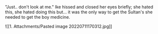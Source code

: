 "Just.. don't look at me." Ike hissed and closed her eyes briefly; she hated this, she hated doing this but... it was the only way to get the Sultan's she needed to get the boy medicine.

![[1. Attachments/Pasted image 20220711170312.jpg]]
